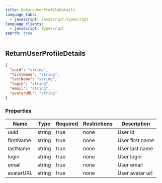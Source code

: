 ```yaml
---
title: ReturnUserProfileDetails
language_tabs:
  - javascript: JavaScript,typescript
language_clients:
  - javascript: TypeScript
search: true
---
```


<h2 id="tocS_ReturnUserProfileDetails">ReturnUserProfileDetails</h2>

<!-- backwards compatibility -->
<a id="schemareturnuserprofiledetails"></a>
<a id="schema_ReturnUserProfileDetails"></a>
<a id="tocSreturnuserprofiledetails"></a>
<a id="tocsreturnuserprofiledetails"></a>

```json
{
  "uuid": "string",
  "firstName": "string",
  "lastName": "string",
  "login": "string",
  "email": "string",
  "avatarURL": "string"
}

```

### Properties

|Name|Type|Required|Restrictions|Description|
|---|---|---|---|---|
|uuid|string|true|none|User id|
|firstName|string|true|none|User first name|
|lastName|string|true|none|User last name|
|login|string|true|none|User login|
|email|string|true|none|User email|
|avatarURL|string|true|none|User avatar url|

